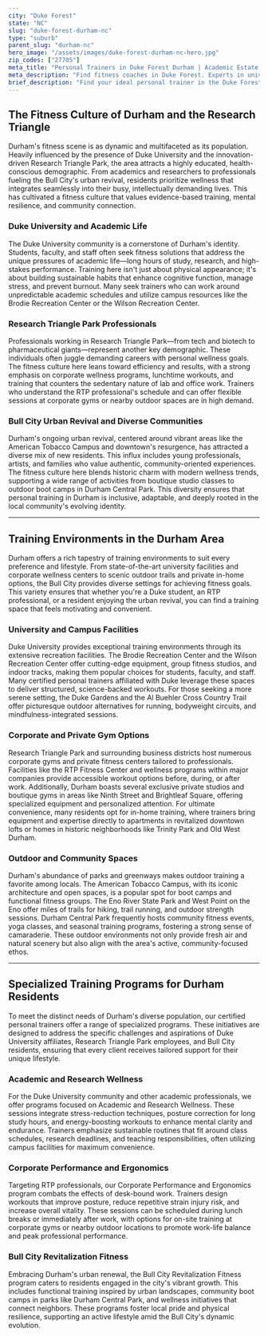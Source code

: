 ```yaml
---
city: "Duke Forest"
state: "NC"
slug: "duke-forest-durham-nc"
type: "suburb"
parent_slug: "durham-nc"
hero_image: "/assets/images/duke-forest-durham-nc-hero.jpg"
zip_codes: ["27705"]
meta_title: "Personal Trainers in Duke Forest Durham | Academic Estate Fitness"
meta_description: "Find fitness coaches in Duke Forest. Experts in university-affiliated community wellness, executive academic lifestyles, and forested estate training."
brief_description: "Find your ideal personal trainer in the Duke Forest and Research Triangle area. We connect Duke University students, faculty, and RTP professionals with certified trainers who specialize in academic stress management, corporate wellness, and Bull City urban fitness. Whether you prefer private sessions at Duke facilities, outdoor workouts at Eno River State Park, or home training in historic Durham neighborhoods, our matching service prioritizes your goals and local lifestyle. Achieve lasting results with a trainer who understands the unique pace and culture of Durham."
---
```

## The Fitness Culture of Durham and the Research Triangle

Durham's fitness scene is as dynamic and multifaceted as its population. Heavily influenced by the presence of Duke University and the innovation-driven Research Triangle Park, the area attracts a highly educated, health-conscious demographic. From academics and researchers to professionals fueling the Bull City's urban revival, residents prioritize wellness that integrates seamlessly into their busy, intellectually demanding lives. This has cultivated a fitness culture that values evidence-based training, mental resilience, and community connection.

### Duke University and Academic Life

The Duke University community is a cornerstone of Durham's identity. Students, faculty, and staff often seek fitness solutions that address the unique pressures of academic life—long hours of study, research, and high-stakes performance. Training here isn't just about physical appearance; it's about building sustainable habits that enhance cognitive function, manage stress, and prevent burnout. Many seek trainers who can work around unpredictable academic schedules and utilize campus resources like the Brodie Recreation Center or the Wilson Recreation Center.

### Research Triangle Park Professionals

Professionals working in Research Triangle Park—from tech and biotech to pharmaceutical giants—represent another key demographic. These individuals often juggle demanding careers with personal wellness goals. The fitness culture here leans toward efficiency and results, with a strong emphasis on corporate wellness programs, lunchtime workouts, and training that counters the sedentary nature of lab and office work. Trainers who understand the RTP professional's schedule and can offer flexible sessions at corporate gyms or nearby outdoor spaces are in high demand.

### Bull City Urban Revival and Diverse Communities

Durham's ongoing urban revival, centered around vibrant areas like the American Tobacco Campus and downtown's resurgence, has attracted a diverse mix of new residents. This influx includes young professionals, artists, and families who value authentic, community-oriented experiences. The fitness culture here blends historic charm with modern wellness trends, supporting a wide range of activities from boutique studio classes to outdoor boot camps in Durham Central Park. This diversity ensures that personal training in Durham is inclusive, adaptable, and deeply rooted in the local community's evolving identity.

---

## Training Environments in the Durham Area

Durham offers a rich tapestry of training environments to suit every preference and lifestyle. From state-of-the-art university facilities and corporate wellness centers to scenic outdoor trails and private in-home options, the Bull City provides diverse settings for achieving fitness goals. This variety ensures that whether you're a Duke student, an RTP professional, or a resident enjoying the urban revival, you can find a training space that feels motivating and convenient.

### University and Campus Facilities

Duke University provides exceptional training environments through its extensive recreation facilities. The Brodie Recreation Center and the Wilson Recreation Center offer cutting-edge equipment, group fitness studios, and indoor tracks, making them popular choices for students, faculty, and staff. Many certified personal trainers affiliated with Duke leverage these spaces to deliver structured, science-backed workouts. For those seeking a more serene setting, the Duke Gardens and the Al Buehler Cross Country Trail offer picturesque outdoor alternatives for running, bodyweight circuits, and mindfulness-integrated sessions.

### Corporate and Private Gym Options

Research Triangle Park and surrounding business districts host numerous corporate gyms and private fitness centers tailored to professionals. Facilities like the RTP Fitness Center and wellness programs within major companies provide accessible workout options before, during, or after work. Additionally, Durham boasts several exclusive private studios and boutique gyms in areas like Ninth Street and Brightleaf Square, offering specialized equipment and personalized attention. For ultimate convenience, many residents opt for in-home training, where trainers bring equipment and expertise directly to apartments in revitalized downtown lofts or homes in historic neighborhoods like Trinity Park and Old West Durham.

### Outdoor and Community Spaces

Durham's abundance of parks and greenways makes outdoor training a favorite among locals. The American Tobacco Campus, with its iconic architecture and open spaces, is a popular spot for boot camps and functional fitness groups. The Eno River State Park and West Point on the Eno offer miles of trails for hiking, trail running, and outdoor strength sessions. Durham Central Park frequently hosts community fitness events, yoga classes, and seasonal training programs, fostering a strong sense of camaraderie. These outdoor environments not only provide fresh air and natural scenery but also align with the area's active, community-focused ethos.

---

## Specialized Training Programs for Durham Residents

To meet the distinct needs of Durham's diverse population, our certified personal trainers offer a range of specialized programs. These initiatives are designed to address the specific challenges and aspirations of Duke University affiliates, Research Triangle Park employees, and Bull City residents, ensuring that every client receives tailored support for their unique lifestyle.

### Academic and Research Wellness

For the Duke University community and other academic professionals, we offer programs focused on Academic and Research Wellness. These sessions integrate stress-reduction techniques, posture correction for long study hours, and energy-boosting workouts to enhance mental clarity and endurance. Trainers emphasize sustainable routines that fit around class schedules, research deadlines, and teaching responsibilities, often utilizing campus facilities for maximum convenience.

### Corporate Performance and Ergonomics

Targeting RTP professionals, our Corporate Performance and Ergonomics program combats the effects of desk-bound work. Trainers design workouts that improve posture, reduce repetitive strain injury risk, and increase overall vitality. These sessions can be scheduled during lunch breaks or immediately after work, with options for on-site training at corporate gyms or nearby outdoor locations to promote work-life balance and peak professional performance.

### Bull City Revitalization Fitness

Embracing Durham's urban renewal, the Bull City Revitalization Fitness program caters to residents engaged in the city's vibrant growth. This includes functional training inspired by urban landscapes, community boot camps in parks like Durham Central Park, and wellness initiatives that connect neighbors. These programs foster local pride and physical resilience, supporting an active lifestyle amid the Bull City's dynamic evolution.